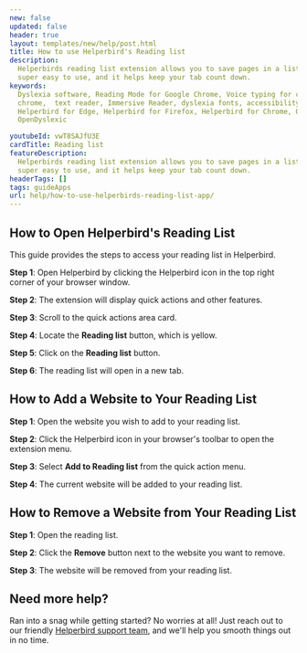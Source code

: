 ```yaml
---
new: false
updated: false
header: true
layout: templates/new/help/post.html
title: How to use Helperbird's Reading list
description:
  Helperbirds reading list extension allows you to save pages in a list to get back to later. It’s
  super easy to use, and it helps keep your tab count down.
keywords:
  Dyslexia software, Reading Mode for Google Chrome, Voice typing for chrome, Text to speech for
  chrome,  text reader, Immersive Reader, dyslexia fonts, accessibility software, dyslexia software,
  Helperbird for Edge, Helperbird for Firefox, Helperbird for Chrome, Opendyslexic for Chrome,
  OpenDyslexic

youtubeId: vwT8SAJfU3E
cardTitle: Reading list
featureDescription:
  Helperbirds reading list extension allows you to save pages in a list to get back to later. It’s
  super easy to use, and it helps keep your tab count down.
headerTags: []
tags: guideApps
url: help/how-to-use-helperbirds-reading-list-app/
---
```



## How to Open Helperbird's Reading List

This guide provides the steps to access your reading list in Helperbird.

**Step 1**: Open Helperbird by clicking the Helperbird icon in the top right corner of your browser window.

**Step 2**: The extension will display quick actions and other features.

**Step 3**: Scroll to the quick actions area card.

**Step 4**: Locate the **Reading list** button, which is yellow.

**Step 5**: Click on the **Reading list** button.

**Step 6**: The reading list will open in a new tab.



## How to Add a Website to Your Reading List

**Step 1**: Open the website you wish to add to your reading list.

**Step 2**: Click the Helperbird icon in your browser's toolbar to open the extension menu.

**Step 3**: Select **Add to Reading list** from the quick action menu.

**Step 4**: The current website will be added to your reading list.



## How to Remove a Website from Your Reading List

**Step 1**: Open the reading list.

**Step 2**: Click the **Remove** button next to the website you want to remove.

**Step 3**: The website will be removed from your reading list.



## Need more help?

Ran into a snag while getting started? No worries at all! Just reach out to our friendly [Helperbird support team](/support/), and we'll help you smooth things out in no time.



